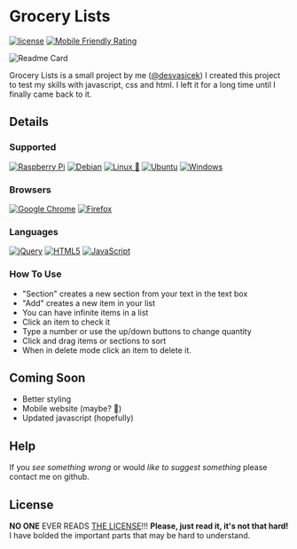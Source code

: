 # Grocery Lists
[![license](https://img.shields.io/badge/license-MIT-green)](https://opensource.org/licenses/MIT)
[![Mobile Friendly Rating](https://img.shields.io/badge/mobile--friendly%20rating-mobile%20friendly-sucess)](https://search.google.com/test/mobile-friendly/result?id=IQSmrDs6NqF7zi63i5pGPg)

![Readme Card](https://github-readme-stats.vercel.app/api/pin/?username=desvasicek&repo=Grocery-Lists&theme=dark)

Grocery Lists is a small project by me ([@desvasicek](https://github.com/desvasicek))
I created this project to test my skills with javascript, css and html. I left it for a long time until I finally came back to it.

## Details
### Supported
[![Raspberry Pi](https://img.shields.io/badge/-RaspberryPi-C51A4A?style=for-the-badge&logo=Raspberry-Pi)](https://www.raspberrypi.org/)
[![Debian](https://img.shields.io/badge/Debian-D70A53?style=for-the-badge&logo=debian&logoColor=white)](https://www.debian.org/)
[![Linux 🐧](https://img.shields.io/badge/Linux-FCC624?style=for-the-badge&logo=linux&logoColor=black)](https://www.linux.org/)
[![Ubuntu](https://img.shields.io/badge/Ubuntu-E95420?style=for-the-badge&logo=ubuntu&logoColor=white)](https://ubuntu.com/)
[![Windows](https://img.shields.io/badge/Windows-0078D6?style=for-the-badge&logo=windows&logoColor=white)](https://www.microsoft.com/en-us/windows)
### Browsers
[![Google Chrome](https://img.shields.io/badge/Google%20Chrome-4285F4?style=for-the-badge&logo=GoogleChrome&logoColor=white)](https://www.google.com/chrome/index.html)
[![Firefox](https://img.shields.io/badge/Firefox-FF7139?style=for-the-badge&logo=Firefox-Browser&logoColor=white)](https://www.mozilla.org/en-US/firefox/new/)
### Languages
[![jQuery](https://img.shields.io/badge/jquery-%230769AD.svg?style=for-the-badge&logo=jquery&logoColor=white)](https://jquery.com)
[![HTML5](https://img.shields.io/badge/html5-%23E34F26.svg?style=for-the-badge&logo=html5&logoColor=white)](https://html.spec.whatwg.org/)
[![JavaScript](https://img.shields.io/badge/javascript-%23323330.svg?style=for-the-badge&logo=javascript&logoColor=%23F7DF1E)](https://javascript.com)

### How To Use
- "Section" creates a new section from your text in the text box
- "Add" creates a new item in your list
- You can have infinite items in a list
- Click an item to check it
- Type a number or use the up/down buttons to change quantity
- Click and drag items or sections to sort
- When in delete mode click an item to delete it.

## Coming Soon
- Better styling
- Mobile website (maybe? :shrug:)
- Updated javascript (hopefully)
## Help
If you *see something wrong* or would *like to suggest something* please contact me on github.
## License
**NO ONE** EVER READS [THE LICENSE](https://github.com/desvasicek/Grocery-Lists/blob/main/LICENSE.md)!!! **Please, just read it, it's not that hard!** I have bolded the important parts that may be hard to understand.
